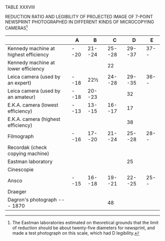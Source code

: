 TABLE XXXVIII 

REDUCTION RATIO AND LEGIBILITY OF PROJECTED IMAGE OF 7-POINT NEWSPRINT PHOTOGRAPHED IN DIFFERENT KINDS OF MICROCOPYING CAMERAS[^n2]

| | A | B | C | D | E |
|-----|-----|-----|-----|-----|-----|
| Kennedy machine at highest efficiency | --20 | 21--24 | 25--28 | 29--37 | 37-- |
| Kennedy machine at lower efficiency | | | 22 | | |
| Leica camera (used by an expert) | --18 | 22½ | 24--28 | 29--35 | 36-- |
| Leica camera (used by an amateur) | --18 | 20--23 | | 32 | |
| E.K.A. camera (lowest efficiency) | --13 | 13--15 | 16--17 | 17 | |
| E.K.A. camera (highest efficiency) | | | | 38 | |
| Filmograph | --16 | 17--20 | 21--24 | 25--28 | 28-- |
| Recordak (check copying machine) | | | | | |
| Eastman laboratory | | | | 25 | |
| Cinescopie | | | | | |
| Ansco | --15 | 16--18 | 19--21 | 22--25 | 25-- |
| Draeger | | | | | |
| Dagron's photograph --- 1870 | | | 48 | | |

[^n2]: The Eastman laboratories estimated on theoretical grounds that the limit of reduction should be 
    about twenty-five diameters for newsprint, and made a test photograph on this scale, which had D legibility. 
